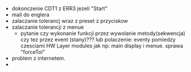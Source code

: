 - dokonczenie CDT1 z ERR3 jezeli "Start"
- mail do englera
- zalaczanie tolerancj wraz z preset z przyciskow
- zalaczanie tolerancji z menue
	- pytanie czy wykonanie funkcji przez wywolanie metody(sekwencja) czy tez przez event (stany)??? lub polaczenie: eventy pomiedzy czesciami HW Layer modules jak np: main display i menue. sprawa "forceTol"
- problem z internetem.
- 